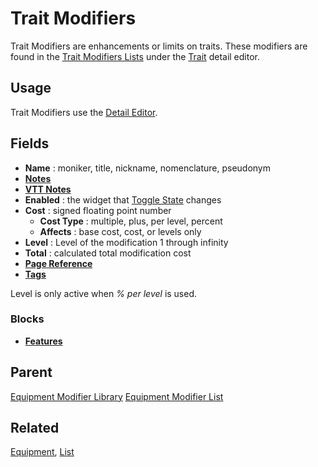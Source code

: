 # Trait Modifiers
Trait Modifiers are enhancements or limits on traits. These modifiers are found in the [Trait Modifiers Lists](./Trait%20Modifiers%20List.md "Trait Modifiers List") under the [Trait](./Trait.md "Trait") detail editor.

## Usage
Trait Modifiers use the [Detail Editor](./Detail%20Editor.md "Detail Editor").

## Fields
- **Name** : 
moniker, title, nickname, nomenclature, pseudonym
- **[Notes](./Notes.md "Notes")**
- **[VTT Notes](./VTT%20Notes.md "VTT Notes")**
- **Enabled** : the widget that [Toggle State](./Toggle%20State.md "Toggle State") changes
- **Cost** : signed floating point number
  - **Cost Type** : multiple, plus, per level, percent
  - **Affects** : base cost, cost, or levels only
- **Level** : Level of the modification 1 through infinity
- **Total** : calculated total modification cost
- **[Page Reference](./Page%20Reference.md "Page Reference")**
- **[Tags](./Tags.md "Tags")**

Level is only active when *% per level* is used.

### Blocks
- **[Features](./Features.md "Features")**

## Parent
[Equipment Modifier Library](./Library%20Tree.md "Library Tree: Equipment Modifier")
[Equipment Modifier List](./Equipment%20Modifier%20List.md "Equipment Modifier List")

## Related
[Equipment](./Equipment.md "Equipment"), [List](./List.md "List")
